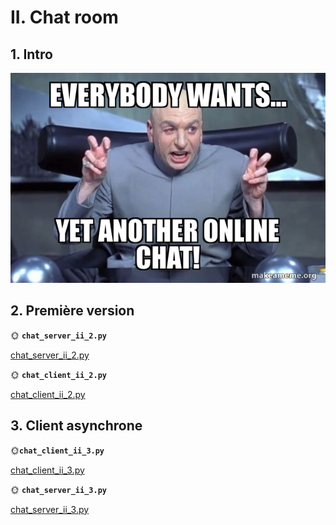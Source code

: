 # II. Chat room

## 1. Intro

![Yet another](./img/yet_another.jpg)

## 2. Première version

🌞 **`chat_server_ii_2.py`**

[chat_server_ii_2.py](./python/chat_server_ii_2.py)

🌞 **``chat_client_ii_2.py``**

[chat_client_ii_2.py](./python/chat_client_ii_2.py)

## 3. Client asynchrone

🌞**``chat_client_ii_3.py``**

[chat_client_ii_3.py](./python/chat_client_ii_3.py)

🌞 **``chat_server_ii_3.py``**

[chat_server_ii_3.py](./python/chat_server_ii_3.py)

